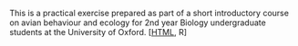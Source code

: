 This is a practical exercise prepared as part of a short introductory course on
avian behaviour and ecology for 2nd year Biology undergraduate students at the
University of Oxford. [[HTML](https://nilomr.github.io/bioacoustics-practical),
R]